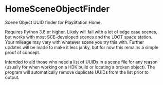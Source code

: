 # HomeSceneObjectFinder
Scene Object UUID finder for PlayStation Home.

Requires Python 3.6 or higher. Likely will fail with a lot of edge case scenes, but works with most SCE-developed scenes and the LOOT space station. Your mileage may vary with whatever scene you try this with. Further updates will be made to make it less janky, but for now this remains a simple proof of concept.

Intended to aid those who need a list of UUIDs in a scene file for any reason (usually for when working on a HDK build or locating a broken object). The program will automatically remove duplicate UUIDs from the list prior to output.
